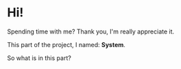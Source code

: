 # Hi!


Spending time with me? Thank you, I'm really appreciate it.


This part of the project, I named: **System**.


So what is in this part?

